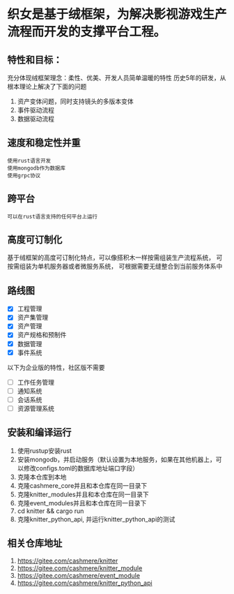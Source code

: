 # 织女是基于绒框架，为解决影视游戏生产流程而开发的支撑平台工程。

## 特性和目标：
  
  充分体现绒框架理念：柔性、优美、开发人员简单温暖的特性
  历史5年的研发，从根本理论上解决了下面的问题

  1. 资产变体问题，同时支持镜头的多版本变体
  2. 事件驱动流程
  3. 数据驱动流程

## 速度和稳定性并重

    使用rust语言开发
    使用mongodb作为数据库
    使用grpc协议

## 跨平台

    可以在rust语言支持的任何平台上运行

## 高度可订制化

  基于绒框架的高度可订制化特点，可以像搭积木一样按需组装生产流程系统，
  可按需组装为单机服务器或者微服务系统，
  可根据需要无缝整合到当前服务体系中

## 路线图

  - [x] 工程管理
  - [x] 资产集管理
  - [x] 资产管理
  - [x] 资产规格和预制件
  - [x] 数据管理
  - [x] 事件系统

以下为企业版的特性，社区版不需要
  - [ ] 工作任务管理
  - [ ] 通知系统
  - [ ] 会话系统
  - [ ] 资源管理系统

## 安装和编译运行

  1. 使用rustup安装rust
  2. 安装mongodb，并启动服务（默认设置为本地服务，如果在其他机器上，可以修改configs.toml的数据库地址端口字段）
  3. 克隆本仓库到本地
  4. 克隆cashmere_core并且和本仓库在同一目录下
  5. 克隆knitter_modules并且和本仓库在同一目录下
  6. 克隆event_modules并且和本仓库在同一目录下
  7. cd knitter && cargo run
  8. 克隆knitter_python_api, 并运行knitter_python_api的测试
  
## 相关仓库地址

  1. https://gitee.com/cashmere/knitter
  2. https://gitee.com/cashmere/knitter_module
  4. https://gitee.com/cashmere/event_module
  5. https://gitee.com/cashmere/knitter_python_api